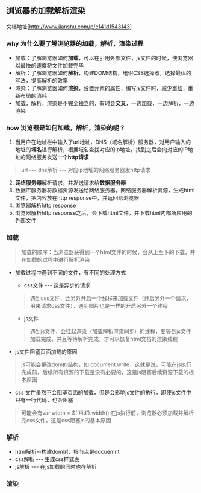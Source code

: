## 浏览器的加载解析渲染
文档地址[http://www.jianshu.com/p/e141d1543143]

### why 为什么要了解浏览器的加载，解析，渲染过程
+ 加载：了解浏览器如何**加载**，可以在引用外部文件，js文件的时候，使浏览器以最快的速度将文件加载完毕
+ 解析：了解浏览器如何**解析**，构建DOM结构，组织CSS选择器，选择最优的写法，提高解析的效率
+ 渲染：了解浏览器如何**渲染**，设置元素的属性，编写js文件时，减少重绘，重新布局的消耗
+ 加载，解析，渲染是不完全独立的，有时会**交叉**，一边加载，一边解析，一边渲染

### how 浏览器是如何加载，解析，渲染的呢？
1. 当用户在地址栏中输入了url地址，DNS（域名解析）服务器，对用户输入的地址的**域名**进行解析，根据域名查找对应的ip地址，找到之后会向对应的IP地址的网络服务发送一个**http请求**
> url --- dns解析 --- 对应ip地址的网络服务器发http请求
2. **网络服务器**解析请求，并发送请求给**数据服务器**
3. 数据库服务器将数据资源发送给网络服务器，网络服务器解析资源，生成html文件，把内容放在http response中，并返回给浏览器
4. 浏览器解析http response
5. 浏览器解析http response之后，会下载html文件，并下载html内部所应用的外部文件

### 加载
> 加载的顺序：当浏览器获得到一个html文件的时候，会从上至下的下载，并在加载的过程中进行解析渲染
+ 加载过程中遇到不同的文件，有不同的处理方式
	- css文件 --- 这是异步的请求
	> 遇到css文件，会另外开启一个线程来加载文件（开启另外一个请求，用来请求css文件），遇到图片也是一样的开启另外一个线程
	- js文件
	> 遇到js文件，会挂起渲染（加载解析渲染同步）的线程，要等到js文件加载完成，并且等待解析完成，才可以恢复html文档的渲染线程

+ js文件阻塞页面加载的原因
> js可能会更改dom的结构，如 document.write，这就是说，可能在js执行完成前，后续所有资源的下载是没有必要的，这是js阻塞后续资源下载的根本原因
+ css 文件虽然不会阻塞页面的加载，但是会影响js文件的执行，即使js文件中只有一行代码，也会阻塞
> 可能会有var width = $('#id').width();在js执行前，浏览器必须加载并解析完css文件，这是css阻塞js的基本原因

### 解析
+ html解析--构建dom树，根节点是docuemnt
+ css解析 --- 生成css样式表
+ js解析 --- 在js加载的同时也在解析


### 渲染
